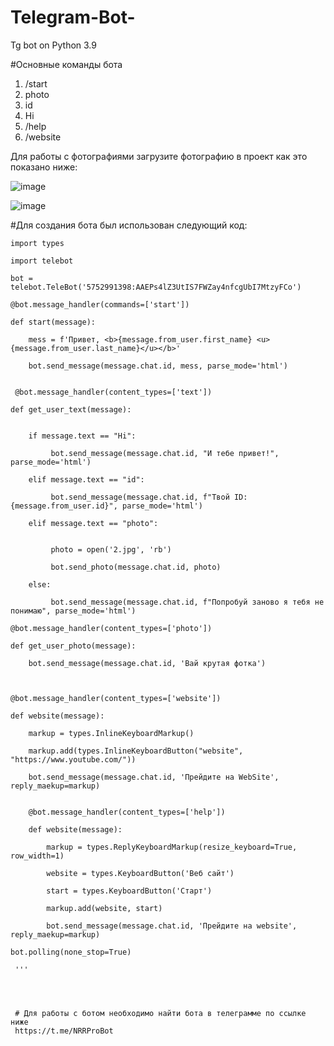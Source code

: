# Telegram-Bot-
Tg bot on Python 3.9



#Основные команды  бота 
1) /start 
2) photo
3) id
4) Hi
5) /help
6) /website

Для работы с фотографиями загрузите фотографию в проект как это показано ниже:

![image](https://user-images.githubusercontent.com/95234863/200157237-bb1ed76a-a566-476a-8a74-3193b59bc6b6.png)

![image](https://user-images.githubusercontent.com/95234863/200157249-e53c28ba-23a4-494e-b529-06f8c47aa005.png)




 
#Для создания бота был использован следующий код:

```
import types

import telebot

bot = telebot.TeleBot('5752991398:AAEPs4lZ3UtIS7FWZay4nfcgUbI7MtzyFCo')

@bot.message_handler(commands=['start'])

def start(message):

    mess = f'Привет, <b>{message.from_user.first_name} <u>{message.from_user.last_name}</u></b>'
    
    bot.send_message(message.chat.id, mess, parse_mode='html')
    

 @bot.message_handler(content_types=['text'])
 
def get_user_text(message):


    if message.text == "Hi":
    
         bot.send_message(message.chat.id, "И тебе привет!", parse_mode='html')
         
    elif message.text == "id":
    
         bot.send_message(message.chat.id, f"Твой ID: {message.from_user.id}", parse_mode='html')
         
    elif message.text == "photo":
    
    
         photo = open('2.jpg', 'rb')
         
         bot.send_photo(message.chat.id, photo)
         
    else:
    
         bot.send_message(message.chat.id, f"Попробуй заново я тебя не понимаю", parse_mode='html')

@bot.message_handler(content_types=['photo'])

def get_user_photo(message):

    bot.send_message(message.chat.id, 'Вай крутая фотка')
    


@bot.message_handler(content_types=['website'])

def website(message):

    markup = types.InlineKeyboardMarkup()
    
    markup.add(types.InlineKeyboardButton("website", "https://www.youtube.com/"))
    
    bot.send_message(message.chat.id, 'Прейдите на WebSite', reply_maekup=markup)
    

    @bot.message_handler(content_types=['help'])
    
    def website(message):
    
        markup = types.ReplyKeyboardMarkup(resize_keyboard=True, row_width=1)
        
        website = types.KeyboardButton('Веб сайт')
        
        start = types.KeyboardButton('Старт')
        
        markup.add(website, start)
        
        bot.send_message(message.chat.id, 'Прейдите на website', reply_maekup=markup)

bot.polling(none_stop=True)

 '''
 
 
 
 
 # Для работы с ботом необходимо найти бота в телеграмме по ссылке ниже
 https://t.me/NRRProBot
